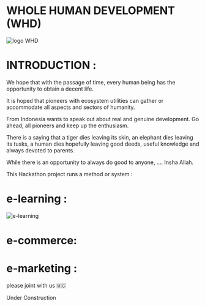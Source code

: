 # WHOLE HUMAN DEVELOPMENT (WHD)
![logo WHD](https://github.com/Alvaromeo999/testnet/assets/133835563/cdd9b91c-cb45-478b-b09c-acd80ba9a961)

# INTRODUCTION :

We hope that with the passage of time, every human being has the opportunity to obtain a decent life.

It is hoped that pioneers with ecosystem utilities can gather or accommodate all aspects and sectors of humanity.

From Indonesia wants to speak out about real and genuine development. Go ahead, all pioneers and keep up the enthusiasm.

There is a saying that a tiger dies leaving its skin, an elephant dies leaving its tusks, a human dies hopefully leaving good deeds, useful knowledge and always devoted to parents.

While there is an opportunity to always do good to anyone, .... Insha Allah.

This Hackathon project runs a method or system :

# e-learning :
![e-learning](https://github.com/Alvaromeo999/testnet/assets/133835563/68b92489-7f6d-4b1d-8aa9-ee953ecc47f3)

# e-commerce:

# e-marketing :

please joint with us 🇲🇨


Under Construction
